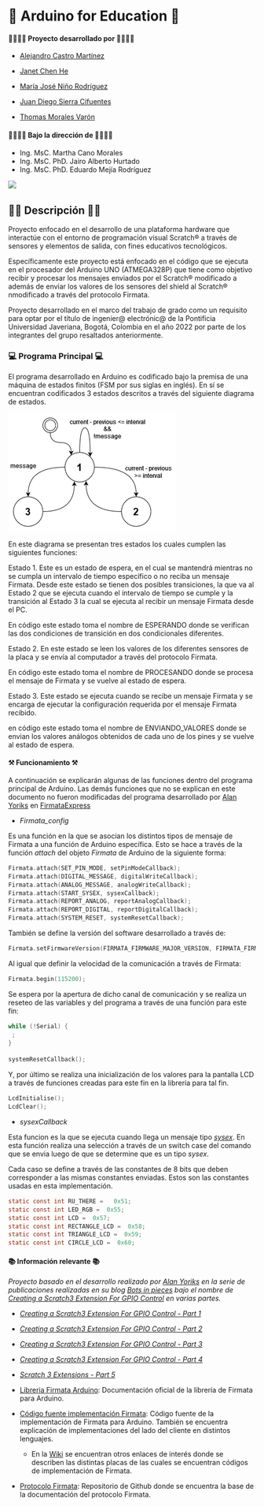 # 👋 Arduino for Education 👋
#### 👨‍💻👩‍💻 Proyecto desarrollado por 👨‍💻👩‍💻
* [Alejandro Castro Martínez](https://github.com/kstro96)
* [Janet Chen He](https://github.com/XingYi98)
* [María José Niño Rodríguez](https://github.com/mjninor99)

* [Juan Diego Sierra Cifuentes](https://github.com/juandisierra10)
* [Thomas Morales Varón](https://github.com/Thom037)

#### 👨‍🏫👩‍🏫 Bajo la dirección de 👨‍🏫👩‍🏫 
* Ing. MsC. Martha Cano Morales
* Ing. MsC. PhD. Jairo Alberto Hurtado
* Ing. MsC. PhD. Eduardo Mejía Rodríguez

<img src="https://github.com/Hardware-For-Education/.github-private/blob/main/profile/images/scratch4education-small.png" width="200" />

## 🙋‍♀️ Descripción 🙋‍♀️
Proyecto enfocado en el desarrollo de una plataforma hardware que interactúe con el entorno de programación visual Scratch® a través de sensores y elementos de salida, con fines educativos tecnológicos. 

Específicamente este proyecto está enfocado en el código que se ejecuta en el procesador del Arduino UNO (ATMEGA328P) que tiene como objetivo recibir y procesar los mensajes enviados por el Scratch® modificado a además de enviar los valores de los sensores del shield al Scratch® nmodificado a través del protocolo Firmata. 

Proyecto desarrollado en el marco del trabajo de grado como un requisito para optar por el título de ingenier@ electrónic@ de la Pontificia Universidad Javeriana, Bogotá, Colombia en el año 2022 por parte de los integrantes del grupo resaltados anteriormente. 

### 💻 Programa Principal 💻

El programa desarrollado en Arduino es codificado bajo la premisa de una máquina de estados finitos (FSM por sus siglas en inglés). En sí se encuentran codificados 3 estados descritos a través del siguiente diagrama de estados. 

<img src="https://github.com/Hardware-For-Education/Arduino_For_Education/blob/main/images/estados.png"/>

En este diagrama se presentan tres estados los cuales cumplen las siguientes funciones: 

Estado 1.	Este es un estado de espera, en el cual se mantendrá mientras no se cumpla un intervalo de tiempo específico o no reciba un mensaje Firmata. Desde este estado se tienen dos posibles transiciones, la que va al Estado 2 que se ejecuta cuando el intervalo de tiempo se cumple y la transición al Estado 3 la cual se ejecuta al recibir un mensaje Firmata desde el PC.

En código este estado toma el nombre de ESPERANDO donde se verifican las dos condiciones de transición en dos condicionales diferentes. 

Estado 2.	En este estado se leen los valores de los diferentes sensores de la placa y se envía al computador a través del protocolo Firmata.

En código este estado toma el nombre de PROCESANDO donde se procesa el mensaje de Firmata y se vuelve al estado de espera. 

Estado 3.	Este estado se ejecuta cuando se recibe un mensaje Firmata y se encarga de ejecutar la configuración requerida por el mensaje Firmata recibido.

en código este estado toma el nombre de ENVIANDO_VALORES donde se envian los valores análogos obtenidos de cada uno de los pines y se vuelve al estado de espera.

#### ⚒ Funcionamiento ⚒

A continuación se explicarán algunas de las funciones dentro del programa principal de Arduino. Las demás funciones que no se explican en este documento no fueron modificadas del programa desarrollado por [Alan Yoriks](https://github.com/MrYsLabv) en [FirmataExpress](https://github.com/MrYsLab/FirmataExpress)

* _Firmata_config_

Es una función en la que se asocian los distintos tipos de mensaje de Firmata a una función de Arduino específica. Esto se hace a través de la función _attach_ del objeto _Firmata_ de Arduino de la siguiente forma: 

```c
Firmata.attach(SET_PIN_MODE, setPinModeCallback);
Firmata.attach(DIGITAL_MESSAGE, digitalWriteCallback);
Firmata.attach(ANALOG_MESSAGE, analogWriteCallback);
Firmata.attach(START_SYSEX, sysexCallback);
Firmata.attach(REPORT_ANALOG, reportAnalogCallback);
Firmata.attach(REPORT_DIGITAL, reportDigitalCallback);
Firmata.attach(SYSTEM_RESET, systemResetCallback);
```

También se define la versión del software desarrollado a través de: 

```c
Firmata.setFirmwareVersion(FIRMATA_FIRMWARE_MAJOR_VERSION, FIRMATA_FIRMWARE_MINOR_VERSION);
```

Al igual que definir la velocidad de la comunicación a través de Firmata: 


```c
Firmata.begin(115200);
```

Se espera por la apertura de dicho canal de comunicación y se realiza un reseteo de las variables y del programa a través de una función para este fin: 

```c
while (!Serial) {
 ; 
}

systemResetCallback();
```

Y, por último se realiza una inicialización de los valores para la pantalla LCD a través de funciones creadas para este fin en la librería para tal fin. 

```c
LcdInitialise();
LcdClear();
```
* _sysexCallback_

Esta funcion es la que se ejecuta cuando llega un mensaje tipo [_sysex_](https://github.com/firmata/protocol/blob/master/protocol.md#sysex-message-format). En esta función realiza una selección a través de un switch case del comando que se envia luego de que se determine que es un tipo _sysex_.

Cada caso se define a través de las constantes de 8 bits que deben corresponder a las mismas constantes enviadas. Estos son las constantes usadas en esta implementación. 

```c
static const int RU_THERE =   0x51;
static const int LED_RGB =  0x55;
static const int LCD =  0x57;
static const int RECTANGLE_LCD =  0x58;
static const int TRIANGLE_LCD =  0x59;
static const int CIRCLE_LCD =  0x60;
```

#### 📚 Información relevante 📚

*Proyecto basado en el desarrollo realizado por [Alan Yoriks](https://github.com/MrYsLabv) en la serie de publicaciones realizadas en su blog [Bots in pieces](https://mryslab.github.io/bots-in-pieces/) bajo el nombre de [Creating a Scratch3 Extension For GPIO Control](https://mryslab.github.io/bots-in-pieces/posts/) en varias partes.*

  * *[Creating a Scratch3 Extension For GPIO Control - Part 1](https://mryslab.github.io/bots-in-pieces/scratch3/gpio/2019/09/15/scratch3-1.html)*
  * *[Creating a Scratch3 Extension For GPIO Control - Part 2 ](https://mryslab.github.io/bots-in-pieces/scratch3/gpio/2019/09/16/scratch3-2.html)*
  * *[Creating a Scratch3 Extension For GPIO Control - Part 3](https://mryslab.github.io/bots-in-pieces/scratch3/gpio/2019/10/03/scratch3-3.html)*
  * *[Creating a Scratch3 Extension For GPIO Control - Part 4](https://mryslab.github.io/bots-in-pieces/scratch3/gpio/2019/10/17/scratch-3-4.html)*
  * *[Scratch 3 Extensions - Part 5 ](https://mryslab.github.io/bots-in-pieces/scratch3/picoboard/circuit-playground-express/2020/02/02/scratch3-5.html)*

* [Libreria Firmata Arduino](https://docs.arduino.cc/hacking/software/FirmataLibrary): Documentación oficial de la librería de Firmata para Arduino. 

* [Código fuente implementación Firmata](https://github.com/firmata/arduino): Código fuente de la implementación de Firmata para Arduino. También se encuentra explicación de implementaciones del lado del cliente en distintos lenguajes. 
    * En la [Wiki](https://github.com/firmata/arduino/wiki) se encuentran otros enlaces de interés donde se describen las distintas placas de las cuales se encuentran códigos de implementación de Firmata.

* [Protocolo Firmata](https://github.com/firmata/protocol): Repositorio de Github donde se encuentra la base de la documentación del protocolo Firmata.  
